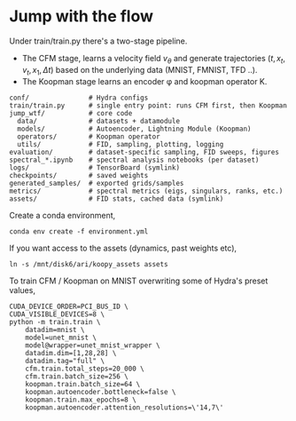 # Jump with the flow

Under train/train.py there's a two-stage pipeline. 
* The CFM stage, learns a velocity field $v_\theta$ and generate trajectories $(t, x_t, v_t, x_1, \Delta t)$ based on the underlying data (MNIST, FMNIST, TFD ..).
* The Koopman stage learns an encoder φ and koopman operator K.

```
conf/               # Hydra configs
train/train.py      # single entry point: runs CFM first, then Koopman
jump_wtf/           # core code
  data/             # datasets + datamodule
  models/           # Autoencoder, Lightning Module (Koopman)
  operators/        # Koopman operator
  utils/            # FID, sampling, plotting, logging
evaluation/         # dataset-specific sampling, FID sweeps, figures
spectral_*.ipynb    # spectral analysis notebooks (per dataset)
logs/               # TensorBoard (symlink)
checkpoints/        # saved weights
generated_samples/  # exported grids/samples
metrics/            # spectral metrics (eigs, singulars, ranks, etc.)
assets/             # FID stats, cached data (symlink)
```

Create a conda environment,

```
conda env create -f environment.yml
```

If you want access to the assets (dynamics, past weights etc),

```
ln -s /mnt/disk6/ari/koopy_assets assets
```

To train CFM / Koopman on MNIST overwriting some of Hydra's preset values,

```
CUDA_DEVICE_ORDER=PCI_BUS_ID \
CUDA_VISIBLE_DEVICES=8 \
python -m train.train \
	datadim=mnist \
	model=unet_mnist \
	model@wrapper=unet_mnist_wrapper \
	datadim.dim=[1,28,28] \
	datadim.tag="full" \
	cfm.train.total_steps=20_000 \
	cfm.train.batch_size=256 \
	koopman.train.batch_size=64 \
	koopman.autoencoder.bottleneck=false \
	koopman.train.max_epochs=8 \
	koopman.autoencoder.attention_resolutions=\'14,7\' 
```